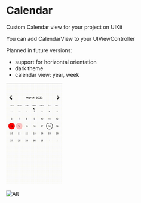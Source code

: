 # Calendar

Custom Calendar view for your project on UIKit

You can add CalendarView to your UIViewController

Planned in future versions:
- support for horizontal orientation
- dark theme
- calendar view: year, week

<img src="https://github.com/demothreen/Calendar/blob/main/ExampleCalendar.gif" width="150">

![Alt](https://repobeats.axiom.co/api/embed/555821422c3229e953366044e1f5fc34a37fa68f.svg "Repobeats analytics image")
